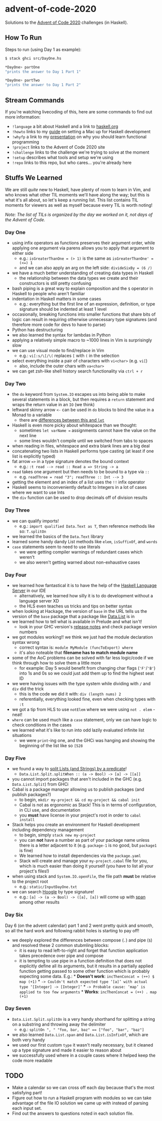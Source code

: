 # advent-of-code-2020

Solutions to the [Advent of Code 2020](https://github.com/droopert/advent-of-code-2020) challenges (in Haskell).


## How To Run

Steps to run (using Day 1 as example):

```sh
$ stack ghci src/DayOne.hs

*DayOne> partOne
"prints the answer to Day 1 Part 1"

*DayOne> partTwo
"prints the answer to Day 1 Part 2"
```


## Stream Commands

If you're watching livecoding of this, here are some commands to find out more
information:

* `!language` a bit about Haskell and a link to [haskell.org](https://www.haskell.org)
* `!howto` links to my [guide](https://github.com/droopert/notes/blob/main/haskell-setup-mac.md) on setting a Mac up for Haskell development
* `!whyfp` a link to my [presentation](https://www.youtube.com/watch?v=0RsdeOLdkQ4) on why you should learn functional programming
* `!project` links to the Advent of Code 2020 site
* `!challenge` links to the challenge we're trying to solve at the moment
* `!setup` describes what tools and setup we're using
* `!repo` links to this repo, but who cares... you're already here


## Stuffs We Learned

We are still _quite_ new to Haskell, have plenty of room to learn in Vim, and
who knows what other TIL moments we'll have along the way; but this is what
it's all about, so let's keep a running list. This list contains TIL moments
for viewers as well as myself because every TIL is worth noting!

_Note: The list of TILs is organized by the day we worked on it, not days of the Advent of Code._

### Day One
* using infix operators as functions preserves their argument order, while
  applying one argument via parens allows you to apply that argument to either
side
	* e.g.: `isGreaterThanOne = (> 1)` is the same as `isGreaterThanOne' = (<=) 1`
	* and we can also apply an arg on the left side: `divideSixBy = (6 /)` 
* we have a much better understanding of creating data types in Haskell
	* the relationship between the data types we create and their constructors is still pretty confusing
* bash piping is a great way to explain composition and the `$` operator in Haskell to people who aren't familiar
* indentation in Haskell matters in some cases
	* e.g.: everything but the first line of an expression, definition, or type signature should be indented at least 1 level
* occasionally, breaking functions into smaller functions that share bits of logic can result in requiring otherwise unnecessary type signatures (and therefore more code for devs to have to parse)
* Python has destructuring
* we also learned the syntax for lambdas in Python
* applying a relatively simple macro to ~1000 lines in Vim is surprisingly slow
* we can use visual mode to find/replace in Vim
	* e.g.: `vi[:s/\[/\(` replaces `[` with `(` in the selection
* select everything inside a pair of characters with `vi<char>` (e.g. `vi[`)
	* also, include the outer chars with `va<char>`
* we can get zsh-like shell history search functionality via `ctrl + r`

### Day Two
* the `do` keyword from `System.IO` escapes us into being able to make several statements in
  a block, but then requires a `return` statement and wraps the return value in an `IO` (we think)
* leftward skinny arrow `<-` can be used in `do` blocks to bind the value in a Monad to a variable
	* there are [differences between this and `let`](https://discourse.haskell.org/t/difference-between-let-and/1119)
* Haskell is even more picky about whitespace than we thought:
	* sometimes `let varName =` assignments cannot have the value on the next line
	* some lines wouldn't compile until we switched from tabs to spaces
* when reading in files, whitespace and extra blank lines are a big deal
* concatenating two lists in Haskell performs type casting (at least if one list is explicitly typed)
* fat arrow `=>` in a type signature denotes the bound context
	* e.g.: `:t read --> read :: Read a => String -> a`
* `read` takes one argument but then needs to be bound to a type via `::`
	* e.g. `readThree = read "3"; readThree :: Int --> 3`
* getting the element and an index of a list uses the `!!` infix operator
* Haskell seems to inconveniently default to Integers in a lot of cases where we want to use Ints
* the `div` function can be used to drop decimals off of division results

### Day Three
* we can qualify imports!
	* e.g.: `import qualified Data.Text as T`, then reference methods like so: `T.splitOn`
* we learned the basics of the `Data.Text` library
* learned some handy dandy List methods like `elem`, `isSuffixOf`, and `words`
* `case` statements seem to need to use literals
	* we were getting compiler warnings of redundant cases which weren't
	* we also weren't getting warned about non-exhaustive cases

### Day Four
* we learned how fantastical it is to have the help of the [Haskell Language Server](https://github.com/alanz/haskell-language-server) in our IDE
	* alternatively, we learned how silly it is to do development without a language server XD
	* the HLS even teaches us tricks and tips on better syntax
* when looking at Hackage, the version of `base` in the URL tells us the version of the `base` package that a package like [Data.List](https://hackage.haskell.org/package/base-4.14.0.0/docs/Data-List.html) is in
* we learned how to tell what is available in Prelude and what isn't!
	* look in your GHC version's [release notes](https://downloads.haskell.org/ghc/8.8.4/docs/html/users_guide/8.8.4-notes.html) and check package version numbers
* we got modules working!! we think we just had the module declaration syntax wrong
	* correct syntax is: `module MyModule (funcToExport) where`
	* it's also noteable that **filename has to match module name**
* some of the AoC problems can be solved with far less logic/code if we think through how to solve them a little more
	* for example: Day 5 would benefit from changing char flags (`'F'`/`'B'`) into 1s and 0s so we could just add them up to find the highest seat ID
* we were having issues with the type system while dividing with `/` and `div` did the trick
	* this is the code we did it with: `div (length nums) 2`
	* referentially, everything looked fine, even when checking types with `:t`
* we got a tip from HLS to use `notElem` where we were using `not . elem` - neat!
* `where` can be used much like a `case` statement, only we can have logic to check conditions in the cases
* we learned what it's like to run into odd lazily evaluated infinite list situations
	* we were `print`-ing one, and the GHCi was hanging and showing the beginning of the list like so `[528`

### Day Five
* we found a way to [split Lists (and Strings) by a predicate](https://hackage.haskell.org/package/split-0.2.3.4/docs/Data-List-Split.html#v:splitWhen)!
	* `Data.List.Split.splitWhen :: (a -> Bool) -> [a] -> [[a]]`
* you cannot import packages that aren't included in the GHC (e.g. `Data.List.Split`) from GHCi
* Cabal is a package manager allowing us to publish packages (and publish packages?)
	* to begin, `mkdir my-project && cd my-project && cabal init`
	* Cabal is not as ergonomic as Stack! This is in terms of configuration, in CLI use, and documentation
	* you **must** have license in your project's root in order to `cabal install`
* Stack helps you create an environment for Haskell development including dependency management
	* to begin, simply `stack new my-project`
	* you can **not** have a number as part of your package name unless there is a letter adjacent to it (e.g. `package-1` is no good, but `package1` is fine)
	* We learned how to install dependencies via the `package.yaml`
	* Stack will create and manage your `my-project.cabal` file for you, which is much easier than doing it yourself (you have to list all your project's files!)
* when using stack and `System.IO.openFile`, the file path **must** be relative to the project root
	* e.g.: `static/InputDayOne.txt`
* we can search [Hoogle](https://hoogle.haskell.org) by type signature!
	* e.g.: `[a] -> (a -> Bool) -> ([a], [a])` will come up with [span](https://hoogle.haskell.org/?hoogle=%5Ba%5D+-%3E+%28a+-%3E+Bool%29+-%3E+%28%5Ba%5D%2C+%5Ba%5D%29)
among other results

### Day Six

Day 6 (on the advent calendar) part 1 and 2 went pretty quick and smooth, so all the hard work and following rabbit holes is starting to pay off!

* we deeply explored the differences between compose (`.`) and pipe (`$`) and resolved these 2 common stubmling blocks:
	* it is easy to read left-to-right and forget that function application takes precedence over pipe and compose
	* it is tempting to use pipe in a function definition that does not explicitly define all its arguments, but it results in a partially applied function getting passed to some other function which is probably expecting some data. E.g.:
            * **Doesn't work**: `incThenConcat = (++) $ map (+1)`
            * `-> Couldn't match expected type ‘[a]’ with actual type ‘[Integer] -> [Integer]’`
            * `-> Probable cause: ‘map’ is applied to too few arguments`
            * **Works**: `incThenConcat = (++) . map (+1)`

### Day Seven

* `Data.List.Split.splitOn` is a very handy shorthand for splitting a string on a substring and throwing away the delimiter
	* e.g.: `splitOn ", " "foo, bar, baz" == ["foo", "bar", "baz"]`
* we also learned `Data.List.span` and `Data.List.isInfixOf`, which are both very handy
* we used our first custom `type` it wasn't really necessary, but it cleaned up a type signature and made it easier to reason about
* we successfully used where in a couple cases where it helped keep the code more readable

## TODO

* Make a calendar so we can cross off each day because that's the most satisfying part!
* Figure out how to run a Haskell program with modules so we can take advantage of the file IO solution we came up with instead of parsing each input set.
* Find out the answers to questions noted in each solution file.

